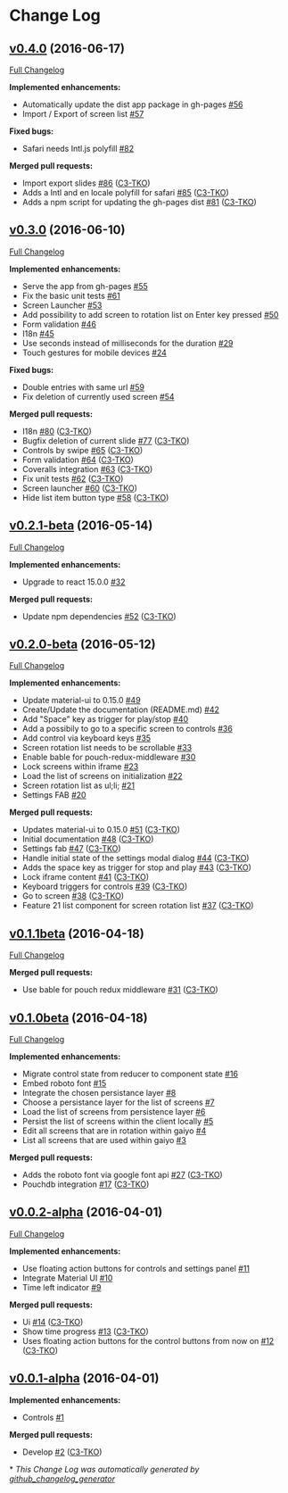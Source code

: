 # Change Log

## [v0.4.0](https://github.com/C3-TKO/junkan/tree/v0.4.0) (2016-06-17)
[Full Changelog](https://github.com/C3-TKO/junkan/compare/v0.3.0...v0.4.0)

**Implemented enhancements:**

- Automatically update the dist app package in gh-pages [\#56](https://github.com/C3-TKO/junkan/issues/56)
- Import / Export of screen list [\#57](https://github.com/C3-TKO/junkan/issues/57)

**Fixed bugs:**

- Safari needs Intl.js polyfill [\#82](https://github.com/C3-TKO/junkan/issues/82)

**Merged pull requests:**

- Import export slides [\#86](https://github.com/C3-TKO/junkan/pull/86) ([C3-TKO](https://github.com/C3-TKO))
- Adds a Intl and en locale polyfill for safari [\#85](https://github.com/C3-TKO/junkan/pull/85) ([C3-TKO](https://github.com/C3-TKO))
- Adds a npm script for updating the gh-pages dist [\#81](https://github.com/C3-TKO/junkan/pull/81) ([C3-TKO](https://github.com/C3-TKO))

## [v0.3.0](https://github.com/C3-TKO/junkan/tree/v0.3.0) (2016-06-10)
[Full Changelog](https://github.com/C3-TKO/junkan/compare/v0.2.1-beta...v0.3.0)

**Implemented enhancements:**

- Serve the app from gh-pages [\#55](https://github.com/C3-TKO/junkan/issues/55)
- Fix the basic unit tests [\#61](https://github.com/C3-TKO/junkan/issues/61)
- Screen Launcher [\#53](https://github.com/C3-TKO/junkan/issues/53)
- Add possibility to add screen to rotation list on Enter key pressed [\#50](https://github.com/C3-TKO/junkan/issues/50)
- Form validation [\#46](https://github.com/C3-TKO/junkan/issues/46)
- I18n [\#45](https://github.com/C3-TKO/junkan/issues/45)
- Use seconds instead of milliseconds for the duration [\#29](https://github.com/C3-TKO/junkan/issues/29)
- Touch gestures for mobile devices [\#24](https://github.com/C3-TKO/junkan/issues/24)

**Fixed bugs:**

- Double entries with same url [\#59](https://github.com/C3-TKO/junkan/issues/59)
- Fix deletion of currently used screen [\#54](https://github.com/C3-TKO/junkan/issues/54)

**Merged pull requests:**

- I18n [\#80](https://github.com/C3-TKO/junkan/pull/80) ([C3-TKO](https://github.com/C3-TKO))
- Bugfix deletion of current slide [\#77](https://github.com/C3-TKO/junkan/pull/77) ([C3-TKO](https://github.com/C3-TKO))
- Controls by swipe [\#65](https://github.com/C3-TKO/junkan/pull/65) ([C3-TKO](https://github.com/C3-TKO))
- Form validation [\#64](https://github.com/C3-TKO/junkan/pull/64) ([C3-TKO](https://github.com/C3-TKO))
- Coveralls integration [\#63](https://github.com/C3-TKO/junkan/pull/63) ([C3-TKO](https://github.com/C3-TKO))
- Fix unit tests [\#62](https://github.com/C3-TKO/junkan/pull/62) ([C3-TKO](https://github.com/C3-TKO))
- Screen launcher [\#60](https://github.com/C3-TKO/junkan/pull/60) ([C3-TKO](https://github.com/C3-TKO))
- Hide list item button type [\#58](https://github.com/C3-TKO/junkan/pull/58) ([C3-TKO](https://github.com/C3-TKO))

## [v0.2.1-beta](https://github.com/C3-TKO/junkan/tree/v0.2.1-beta) (2016-05-14)
[Full Changelog](https://github.com/C3-TKO/junkan/compare/v0.2.0-beta...v0.2.1-beta)

**Implemented enhancements:**

- Upgrade to react 15.0.0 [\#32](https://github.com/C3-TKO/junkan/issues/32)

**Merged pull requests:**

- Update npm dependencies [\#52](https://github.com/C3-TKO/junkan/pull/52) ([C3-TKO](https://github.com/C3-TKO))

## [v0.2.0-beta](https://github.com/C3-TKO/junkan/tree/v0.2.0-beta) (2016-05-12)
[Full Changelog](https://github.com/C3-TKO/junkan/compare/v0.1.1beta...v0.2.0-beta)

**Implemented enhancements:**

- Update material-ui to 0.15.0 [\#49](https://github.com/C3-TKO/junkan/issues/49)
- Create/Update the documentation \(README.md\) [\#42](https://github.com/C3-TKO/junkan/issues/42)
- Add "Space" key as trigger for play/stop [\#40](https://github.com/C3-TKO/junkan/issues/40)
- Add a possibily to go to a specific screen to controls [\#36](https://github.com/C3-TKO/junkan/issues/36)
- Add control via keyboard keys [\#35](https://github.com/C3-TKO/junkan/issues/35)
- Screen rotation list needs to be scrollable [\#33](https://github.com/C3-TKO/junkan/issues/33)
- Enable bable for pouch-redux-middleware [\#30](https://github.com/C3-TKO/junkan/issues/30)
- Lock screens within iframe [\#23](https://github.com/C3-TKO/junkan/issues/23)
- Load the list of screens on initialization [\#22](https://github.com/C3-TKO/junkan/issues/22)
- Screen rotation list as ul;li; [\#21](https://github.com/C3-TKO/junkan/issues/21)
- Settings FAB [\#20](https://github.com/C3-TKO/junkan/issues/20)

**Merged pull requests:**

- Updates material-ui to 0.15.0 [\#51](https://github.com/C3-TKO/junkan/pull/51) ([C3-TKO](https://github.com/C3-TKO))
- Initial documentation [\#48](https://github.com/C3-TKO/junkan/pull/48) ([C3-TKO](https://github.com/C3-TKO))
- Settings fab [\#47](https://github.com/C3-TKO/junkan/pull/47) ([C3-TKO](https://github.com/C3-TKO))
- Handle initial state of the settings modal dialog [\#44](https://github.com/C3-TKO/junkan/pull/44) ([C3-TKO](https://github.com/C3-TKO))
- Adds the space key as trigger for stop and play [\#43](https://github.com/C3-TKO/junkan/pull/43) ([C3-TKO](https://github.com/C3-TKO))
- Lock iframe content [\#41](https://github.com/C3-TKO/junkan/pull/41) ([C3-TKO](https://github.com/C3-TKO))
- Keyboard triggers for controls [\#39](https://github.com/C3-TKO/junkan/pull/39) ([C3-TKO](https://github.com/C3-TKO))
- Go to screen [\#38](https://github.com/C3-TKO/junkan/pull/38) ([C3-TKO](https://github.com/C3-TKO))
- Feature 21 list component for screen rotation list [\#37](https://github.com/C3-TKO/junkan/pull/37) ([C3-TKO](https://github.com/C3-TKO))

## [v0.1.1beta](https://github.com/C3-TKO/junkan/tree/v0.1.1beta) (2016-04-18)
[Full Changelog](https://github.com/C3-TKO/junkan/compare/v0.1.0beta...v0.1.1beta)

**Merged pull requests:**

- Use bable for pouch redux middleware [\#31](https://github.com/C3-TKO/junkan/pull/31) ([C3-TKO](https://github.com/C3-TKO))

## [v0.1.0beta](https://github.com/C3-TKO/junkan/tree/v0.1.0beta) (2016-04-18)
[Full Changelog](https://github.com/C3-TKO/junkan/compare/v0.0.2-alpha...v0.1.0beta)

**Implemented enhancements:**

- Migrate control state from reducer to component state [\#16](https://github.com/C3-TKO/junkan/issues/16)
- Embed roboto font [\#15](https://github.com/C3-TKO/junkan/issues/15)
- Integrate the chosen persistance layer [\#8](https://github.com/C3-TKO/junkan/issues/8)
- Choose a persistance layer for the list of screens [\#7](https://github.com/C3-TKO/junkan/issues/7)
- Load the list of screens from persistence layer [\#6](https://github.com/C3-TKO/junkan/issues/6)
- Persist the list of screens within the client locally [\#5](https://github.com/C3-TKO/junkan/issues/5)
- Edit all screens that are in rotation within gaiyo [\#4](https://github.com/C3-TKO/junkan/issues/4)
- List all screens that are used within gaiyo [\#3](https://github.com/C3-TKO/junkan/issues/3)

**Merged pull requests:**

- Adds the roboto font via google font api [\#27](https://github.com/C3-TKO/junkan/pull/27) ([C3-TKO](https://github.com/C3-TKO))
- Pouchdb integration [\#17](https://github.com/C3-TKO/junkan/pull/17) ([C3-TKO](https://github.com/C3-TKO))

## [v0.0.2-alpha](https://github.com/C3-TKO/junkan/tree/v0.0.2-alpha) (2016-04-01)
[Full Changelog](https://github.com/C3-TKO/junkan/compare/v0.0.1-alpha...v0.0.2-alpha)

**Implemented enhancements:**

- Use floating action buttons for controls and settings panel [\#11](https://github.com/C3-TKO/junkan/issues/11)
- Integrate Material UI [\#10](https://github.com/C3-TKO/junkan/issues/10)
- Time left indicator [\#9](https://github.com/C3-TKO/junkan/issues/9)

**Merged pull requests:**

- Ui [\#14](https://github.com/C3-TKO/junkan/pull/14) ([C3-TKO](https://github.com/C3-TKO))
- Show time progress [\#13](https://github.com/C3-TKO/junkan/pull/13) ([C3-TKO](https://github.com/C3-TKO))
- Uses floating action buttons for the control buttons from now on [\#12](https://github.com/C3-TKO/junkan/pull/12) ([C3-TKO](https://github.com/C3-TKO))

## [v0.0.1-alpha](https://github.com/C3-TKO/junkan/tree/v0.0.1-alpha) (2016-04-01)
**Implemented enhancements:**

- Controls [\#1](https://github.com/C3-TKO/junkan/issues/1)

**Merged pull requests:**

- Develop [\#2](https://github.com/C3-TKO/junkan/pull/2) ([C3-TKO](https://github.com/C3-TKO))



\* *This Change Log was automatically generated by [github_changelog_generator](https://github.com/skywinder/Github-Changelog-Generator)*